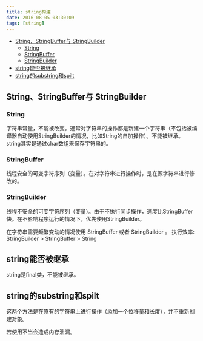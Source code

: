 ```yaml
---
title: string构建
date: 2016-08-05 03:30:09
tags: [string]
---
```


<!-- MarkdownTOC -->

- [String、StringBuffer与 StringBuilder](#string、stringbuffer与-stringbuilder)
	- [String](#string)
	- [StringBuffer](#stringbuffer)
	- [StringBuilder](#stringbuilder)
- [string能否被继承](#string能否被继承)
- [string的substring和spilt](#string的substring和spilt)

<!-- /MarkdownTOC -->

<!--more-->


## String、StringBuffer与 StringBuilder

### String
字符串常量，不能被改变。通常对字符串的操作都是新建一个字符串（不包括被编译器自动使用StringBuilder的情况，比如String的自加操作）。不能被继承。string其实是通过char数组来保存字符串的。

### StringBuffer
线程安全的可变字符序列（变量）。在对字符串进行操作时，是在源字符串进行修改的。

### StringBuilder
线程不安全的可变字符序列（变量）。由于不执行同步操作，速度比StringBuffer快。在不影响程序运行的情况下，优先使用StringBuilder。

在字符串需要频繁变动的情况使用 StringBuffer 或者 StringBuilder 。
执行效率: StringBuilder > StringBuffer > String

## string能否被继承

string是final类，不能被继承。

## string的substring和spilt

这两个方法是在原有的字符串上进行操作（添加一个位移量和长度），并不重新创建对象。

若使用不当会造成内存泄漏。
